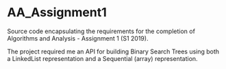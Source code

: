 # AA_Assignment1

Source code encapsulating the requirements for the completion of Algorithms and Analysis - Assignment 1 (S1 2019).

The project required me an API for building Binary Search Trees using both a LinkedList representation and a Sequential (array)
representation.
